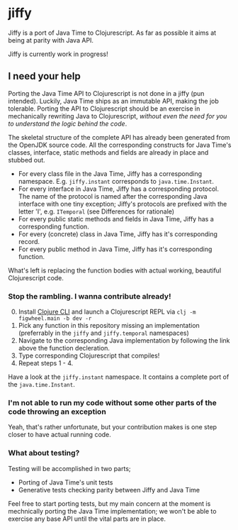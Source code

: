 # jiffy

Jiffy is a port of Java Time to Clojurescript. As far as possible it aims at being at parity with Java API.

Jiffy is currently work in progress!

## I need your help

Porting the Java Time API to Clojurescript is not done in a jiffy (pun intended). Luckily, Java Time ships as an
immutable API, making the job tolerable. Porting the API to Clojurescript should be an exercise in mechanically
rewriting Java to Clojurescript, _without even the need for you to understand the logic behind the code_.

The skeletal structure of the complete API has already been generated from the OpenJDK source code. All the corresponding
constructs for Java Time's classes, interface, static methods and fields are already in place and stubbed out.

* For every class file in the Java Time, Jiffy has a corresponding namespace. E.g. `jiffy.instant` corresponds to `java.time.Instant`.
* For every interface in Java Time, Jiffy has a corresponding protocol. The name of the protocol is named after the corresponding
Java interface with one tiny exception; Jiffy's protocols are prefixed with the letter 'I', e.g. `ITemporal` (see Differences for rationale)
* For every public static methods and fields in Java Time, Jiffy has a corresponding function.
* For every (concrete) class in Java Time, Jiffy has it's corresponding record.
* For every public method in Java Time, Jiffy has it's corresponding function.

What's left is replacing the function bodies with actual working, beautiful Clojurescript code.

### Stop the rambling. I wanna contribute already!

0. Install [Clojure CLI](https://clojure.org/guides/getting_started) and launch a Clojurescript REPL via `clj -m figwheel.main -b dev -r`
1. Pick any function in this repository missing an implementation (preferrably in the `jiffy` and `jiffy.temporal` namespaces)
2. Navigate to the corresponding Java implementation by following the link above the function decleration.
3. Type corresponding Clojurescript that compiles!
4. Repeat steps 1 - 4.

Have a look at the `jiffy.instant` namespace. It contains a complete port of the `java.time.Instant`.

### I'm not able to run my code without some other parts of the code throwing an exception

Yeah, that's rather unfortunate, but your contribution makes is one step closer to have actual running code.

### What about testing?

Testing will be accomplished in two parts;

* Porting of Java Time's unit tests
* Generative tests checking parity between Jiffy and Java Time

Feel free to start porting tests, but my main concern at the moment is mechnically porting the Java Time implementation; we won't
be able to exercise any base API until the vital parts are in place.

